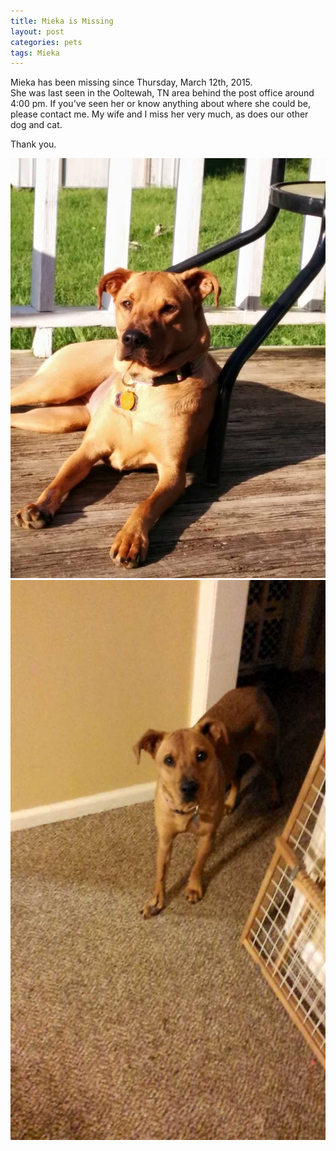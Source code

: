 ```yaml
---
title: Mieka is Missing
layout: post
categories: pets
tags: Mieka
---
```


Mieka has been missing since Thursday, March 12th, 2015. <br/>
She was last seen in the Ooltewah, TN area behind the post office around 4:00 pm.
If you've seen her or know anything about where she could be, please contact me. 
My wife and I miss her very much, as does our other dog and cat. 

Thank you.

<div class="center">
<img class="50percent" src="/images/mieka1.jpg" />
<img class="50percent" src="/images/mieka2.jpg" />
</div>

